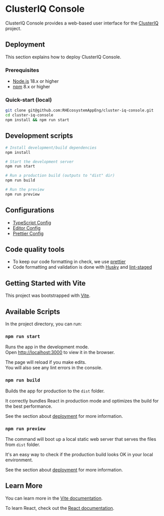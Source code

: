 # ClusterIQ Console

ClusterIQ Console provides a web-based user interface for the [ClusterIQ](https://github.com/RHEcosystemAppEng/cluster-iq) project.

## Deployment

This section explains how to deploy ClusterIQ Console.

### Prerequisites

- [Node.js](https://nodejs.org/) 18.x or higher
- [npm](https://www.npmjs.com/) 8.x or higher

### Quick-start (local)

```sh
git clone git@github.com:RHEcosystemAppEng/cluster-iq-console.git
cd cluster-iq-console
npm install && npm run start
```

## Development scripts

```sh
# Install development/build dependencies
npm install

# Start the development server
npm run start

# Run a production build (outputs to "dist" dir)
npm run build

# Run the preview
npm run preview
```

## Configurations

- [TypeScript Config](./tsconfig.json)
- [Editor Config](./.editorconfig)
- [Prettier Config](./.prettierrc.js)

## Code quality tools

- To keep our code formatting in check, we use [prettier](https://github.com/prettier/prettier)
- Code formatting and validation is done with [Husky](https://typicode.github.io/husky) and [lint-staged](https://github.com/lint-staged/lint-staged)

## Getting Started with Vite

This project was bootstrapped with [Vite](https://vite.dev/).

## Available Scripts

In the project directory, you can run:

### `npm run start`

Runs the app in the development mode.\
Open [http://localhost:3000](http://localhost:3000) to view it in the browser.

The page will reload if you make edits.\
You will also see any lint errors in the console.

### `npm run build`

Builds the app for production to the `dist` folder.

It correctly bundles React in production mode and optimizes the build for the best performance.

See the section about [deployment](https://vite.dev/guide/cli.html#build) for more information.

### `npm run preview`

The command will boot up a local static web server that serves the files from `dist` folder.

It's an easy way to check if the production build looks OK in your local environment.

See the section about [deployment](https://vite.dev/guide/cli.html#build) for more information.

## Learn More

You can learn more in the [Vite documentation](https://facebook.github.io/create-react-app/docs/getting-started).

To learn React, check out the [React documentation](https://react.dev/).
